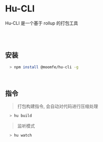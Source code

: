 # Hu-CLI
Hu-CLI 是一个基于 rollup 的打包工具

<br>
<br>

## 安装

```bash
  > npm install @moomfe/hu-cli -g
```

<br>

## 指令

> 打包构建指令, 会自动对代码进行压缩处理
```bash
  > hu build
```

> 监听模式
```bash
  > hu watch
```